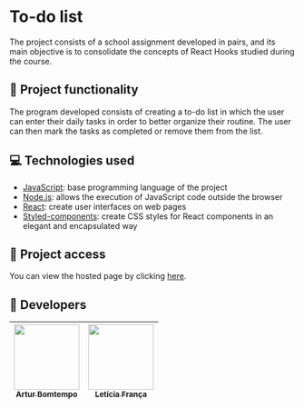 # To-do list
The project consists of a school assignment developed in pairs, and its main objective is to consolidate the concepts of React Hooks studied during the course.

## 🔨 Project functionality
The program developed consists of creating a to-do list in which the user can enter their daily tasks in order to better organize their routine. The user can then mark the tasks as completed or remove them from the list.

## 💻 Technologies used
* [JavaScript](https://developer.mozilla.org/pt-BR/docs/Web/JavaScript): base programming language of the project
* [Node.js](https://nodejs.org/pt-br/docs): allows the execution of JavaScript code outside the browser
* [React](https://pt-br.react.dev/blog/2023/03/16/introducing-react-dev): create user interfaces on web pages
* [Styled-components](https://styled-components.com/docs): create CSS styles for React components in an elegant and encapsulated way

## 📁 Project access
You can view the hosted page by clicking [here](https://to-do-list-artur-leticia.vercel.app/).

## 👥 Developers
| [<img loading="lazy" src="https://avatars.githubusercontent.com/u/96635074?v=4" width=115><br><sub>Artur Bomtempo</sub>](https://github.com/ArturColen) |  [<img loading="lazy" src="https://avatars.githubusercontent.com/u/99284224?v=4" width=115><br><sub>Letícia França</sub>](https://github.com/LeticiaSFranca) |
| :---: | :---: |